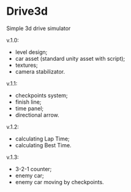 # Drive3d
Simple 3d drive simulator

v.1.0:
- level design;
- car asset (standard unity asset with script);
- textures;
- camera stabilizator.

v.1.1:
- checkpoints system;
- finish line;
- time panel;
- directional arrow.

v.1.2:
- calculating Lap Time;
- calculating Best Time.

v.1.3:
- 3-2-1 counter;
- enemy car;
- enemy car moving by checkpoints.
